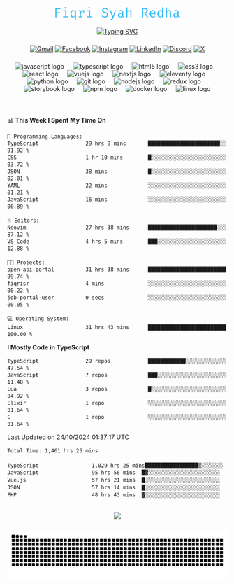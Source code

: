 <p align="center">
  <img src="./assets/name.svg" height="30" alt="Fiqri Syah Redha" />
</p>

<p align="center">
  <a href="https://git.io/typing-svg"><img src="https://readme-typing-svg.demolab.com?font=Fira+Code&pause=1000&center=true&vCenter=true&random=false&width=435&lines=Mid-Level+Frontend+Engineer;2%2B+years+experience;Always+learning+new+things" alt="Typing SVG" /></a>
</p>

###

<div align="center">

  [![Gmail](https://img.shields.io/badge/Gmail-D14836?logo=gmail&logoColor=white)](mailto:fiqrisyahredha@gmail.com)
  [![Facebook](https://img.shields.io/badge/Facebook-%231877F2.svg?logo=Facebook&logoColor=white)](https://www.facebook.com/fiqrisyahredha)
  [![Instagram](https://img.shields.io/badge/Instagram-%23E4405F.svg?logo=Instagram&logoColor=white)](https://instagram.com/fiqrisyahredha)
  [![LinkedIn](https://img.shields.io/badge/Linkedin-%230077B5.svg?logo=linkedin&logoColor=white)](https://www.linkedin.com/in/fiqrisyahredha)
  [![Discord](https://img.shields.io/badge/Discord-%235865F2.svg?&logo=discord&logoColor=white)](https://discordapp.com/users/484183499050582027)
  [![X](https://img.shields.io/badge/X-%23000000.svg?logo=X&logoColor=white)](https://x.com/fiqrisyahredha)
  
</div>

###

<div align="center">
  <img src="https://cdn.jsdelivr.net/gh/devicons/devicon/icons/javascript/javascript-original.svg" height="32" alt="javascript logo"  />
  <img width="12" />
  <img src="https://cdn.jsdelivr.net/gh/devicons/devicon/icons/typescript/typescript-original.svg" height="32" alt="typescript logo"  />
  <img width="12" />
  <img src="https://cdn.jsdelivr.net/gh/devicons/devicon/icons/html5/html5-original.svg" height="32" alt="html5 logo"  />
  <img width="12" />
  <img src="https://cdn.jsdelivr.net/gh/devicons/devicon/icons/css3/css3-original.svg" height="32" alt="css3 logo"  />
  <img width="12" />
  <img src="https://cdn.jsdelivr.net/gh/devicons/devicon/icons/react/react-original.svg" height="32" alt="react logo"  />
  <img width="12" />
  <img src="https://cdn.jsdelivr.net/gh/devicons/devicon/icons/vuejs/vuejs-original.svg" height="32" alt="vuejs logo"  />
  <img width="12" />
  <img src="https://cdn.jsdelivr.net/gh/devicons/devicon/icons/nextjs/nextjs-original.svg" height="32" alt="nextjs logo"  />
  <img width="12" />
  <img src="https://cdn.jsdelivr.net/gh/devicons/devicon/icons/eleventy/eleventy-original.svg" height="32" alt="eleventy logo"  />
  <img width="12" />
  <img src="https://cdn.jsdelivr.net/gh/devicons/devicon/icons/python/python-original.svg" height="32" alt="python logo"  />
  <img width="12" />
  <img src="https://cdn.jsdelivr.net/gh/devicons/devicon/icons/git/git-original.svg" height="32" alt="git logo"  />
  <img width="12" />
  <img src="https://cdn.jsdelivr.net/gh/devicons/devicon/icons/nodejs/nodejs-original.svg" height="32" alt="nodejs logo"  />
  <img width="12" />
  <img src="https://cdn.jsdelivr.net/gh/devicons/devicon/icons/redux/redux-original.svg" height="32" alt="redux logo"  />
  <img width="12" />
  <img src="https://cdn.jsdelivr.net/gh/devicons/devicon/icons/storybook/storybook-original.svg" height="32" alt="storybook logo"  />
  <img width="12" />
  <img src="https://cdn.jsdelivr.net/gh/devicons/devicon/icons/npm/npm-original-wordmark.svg" height="32" alt="npm logo"  />
  <img width="12" />
  <img src="https://cdn.jsdelivr.net/gh/devicons/devicon/icons/docker/docker-original.svg" height="32" alt="docker logo"  />
  <img width="12" />
  <img src="https://cdn.jsdelivr.net/gh/devicons/devicon/icons/linux/linux-original.svg" height="32" alt="linux logo"  />
</div>

###

<br clear="both">

<!--START_SECTION:waka1-->
📊 **This Week I Spent My Time On** 

```text
💬 Programming Languages: 
TypeScript               29 hrs 9 mins       ███████████████████████░░   91.92 % 
CSS                      1 hr 10 mins        █░░░░░░░░░░░░░░░░░░░░░░░░   03.72 % 
JSON                     38 mins             █░░░░░░░░░░░░░░░░░░░░░░░░   02.01 % 
YAML                     22 mins             ░░░░░░░░░░░░░░░░░░░░░░░░░   01.21 % 
JavaScript               16 mins             ░░░░░░░░░░░░░░░░░░░░░░░░░   00.89 % 

🔥 Editors: 
Neovim                   27 hrs 38 mins      ██████████████████████░░░   87.12 % 
VS Code                  4 hrs 5 mins        ███░░░░░░░░░░░░░░░░░░░░░░   12.88 % 

🐱‍💻 Projects: 
open-api-portal          31 hrs 38 mins      █████████████████████████   99.74 % 
fiqrisr                  4 mins              ░░░░░░░░░░░░░░░░░░░░░░░░░   00.22 % 
job-portal-user          0 secs              ░░░░░░░░░░░░░░░░░░░░░░░░░   00.05 % 

💻 Operating System: 
Linux                    31 hrs 43 mins      █████████████████████████   100.00 % 
```

**I Mostly Code in TypeScript** 

```text
TypeScript               29 repos            ████████████░░░░░░░░░░░░░   47.54 % 
JavaScript               7 repos             ███░░░░░░░░░░░░░░░░░░░░░░   11.48 % 
Lua                      3 repos             █░░░░░░░░░░░░░░░░░░░░░░░░   04.92 % 
Elixir                   1 repo              ░░░░░░░░░░░░░░░░░░░░░░░░░   01.64 % 
C                        1 repo              ░░░░░░░░░░░░░░░░░░░░░░░░░   01.64 % 
```




 Last Updated on 24/10/2024 01:37:17 UTC
<!--END_SECTION:waka1-->

<!--START_SECTION:waka2-->

```txt
Total Time: 1,461 hrs 25 mins

TypeScript                 1,029 hrs 25 mins█████████████████▒░░░░░░░   69.87 %
JavaScript                 95 hrs 56 mins  █▓░░░░░░░░░░░░░░░░░░░░░░░   06.51 %
Vue.js                     57 hrs 21 mins  █░░░░░░░░░░░░░░░░░░░░░░░░   03.89 %
JSON                       57 hrs 14 mins  █░░░░░░░░░░░░░░░░░░░░░░░░   03.89 %
PHP                        48 hrs 43 mins  ▓░░░░░░░░░░░░░░░░░░░░░░░░   03.31 %
```

<!--END_SECTION:waka2-->

<br clear="both">

<div align="center">
  <img src="https://github-readme-streak-stats.herokuapp.com/?user=fiqrisr&theme=ayu-mirage&hide_border=false" height="160" />
</div>

###

<img src="https://raw.githubusercontent.com/fiqrisr/fiqrisr/output/snake.svg" alt="Snake animation" />

###
